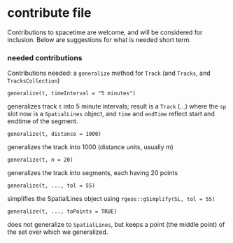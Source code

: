 # contribute file

Contributions to spacetime are welcome, and will be considered for inclusion. Below are suggestions for what is needed short term.

### needed contributions


Contributions needed: a `generalize` method for `Track` (and `Tracks`, and `TracksCollection`)
```
generalize(t, timeInterval = "5 minutes")
```
generalizes track `t` into 5 minute intervals; result is a `Track` (...) where the `sp` slot now is a `SpatialLines` object, and `time` and `endTime` reflect start and endtime of the segment.
```
generalize(t, distance = 1000)
```
generalizes the track into 1000 (distance units, usually m)
```
generalize(t, n = 20)
```
generalizes the track into segments, each having 20 points
```
generalize(t, ..., tol = 55)
```
simplifies the SpatialLines object using `rgeos::gSimplify(SL, tol = 55)`
```
generalize(t, ..., toPoints = TRUE)
```
does not generalize to `SpatialLines`, but keeps a point (the middle point) of the set over which we generalized.
